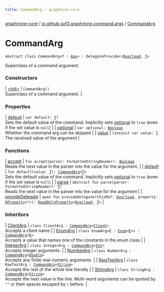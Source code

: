 ```yaml
---
title: CommandArg - graphmine-core
---
```


[graphmine-core](../../index.html) / [io.github.sof3.graphmine.command.args](../index.html) / [CommandArg](./index.html)

# CommandArg

`abstract class CommandArg<T : `[`Any`](https://kotlinlang.org/api/latest/jvm/stdlib/kotlin/-any/index.html)`> : DelegateProvider<`[`Overload`](../../io.github.sof3.graphmine.command/-overload/index.html)`, `[`T`](index.html#T)`>`

Superclass of a command argument.

### Constructors

| [&lt;init&gt;](-init-.html) | `CommandArg()`<br>Superclass of a command argument. |

### Properties

| [default](default.html) | `var default: `[`T`](index.html#T)`?`<br>Sets the default value of the command. Implicitly sets [optional](optional.html) to `true` (even if the set value is `null`) |
| [optional](optional.html) | `var optional: `[`Boolean`](https://kotlinlang.org/api/latest/jvm/stdlib/kotlin/-boolean/index.html)<br>Whether the command arg can be skipped |
| [value](value.html) | `lateinit var value: `[`T`](index.html#T)<br>The received value of the argument |

### Functions

| [accept](accept.html) | `fun accept(parser: FormattedStringReader): `[`Boolean`](https://kotlinlang.org/api/latest/jvm/stdlib/kotlin/-boolean/index.html)<br>Reads the next value in the parser into the value for the argument. |
| [default](default.html) | `fun default(value: `[`T`](index.html#T)`): `[`CommandArg`](./index.html)`<`[`T`](index.html#T)`>`<br>Sets the default value of the command. Implicitly sets [optional](optional.html) to `true` (even if the set value is `null`) |
| [parse](parse.html) | `abstract fun parse(parser: FormattedStringReader): `[`T`](index.html#T)`?`<br>Reads the next value in the parser into the value for the argument |
| [provideDelegate](provide-delegate.html) | `open fun provideDelegate(thisRef: `[`Overload`](../../io.github.sof3.graphmine.command/-overload/index.html)`, property: `[`KProperty`](https://kotlinlang.org/api/latest/jvm/stdlib/kotlin.reflect/-k-property/index.html)`<*>): `[`ReadOnlyProperty`](https://kotlinlang.org/api/latest/jvm/stdlib/kotlin.properties/-read-only-property/index.html)`<`[`Overload`](../../io.github.sof3.graphmine.command/-overload/index.html)`, `[`T`](index.html#T)`>` |

### Inheritors

| [ClientArg](../-client-arg/index.html) | `class ClientArg : `[`CommandArg`](./index.html)`<`[`Client`](../../io.github.sof3.graphmine.client/-client/index.html)`>`<br>Accepts a client name |
| [EnumArg](../-enum-arg/index.html) | `class EnumArg<E : `[`Enum`](https://kotlinlang.org/api/latest/jvm/stdlib/kotlin/-enum/index.html)`<`[`E`](../-enum-arg/index.html#E)`>> : `[`CommandArg`](./index.html)`<`[`E`](../-enum-arg/index.html#E)`>`<br>Accepts a value that names one of the constants in the enum class |
| [IntegerArg](../-integer-arg/index.html) | `class IntegerArg : `[`CommandArg`](./index.html)`<`[`Int`](https://kotlinlang.org/api/latest/jvm/stdlib/kotlin/-int/index.html)`>`<br>Accepts integer arguments. |
| [NumberArg](../-number-arg/index.html) | `class NumberArg : `[`CommandArg`](./index.html)`<`[`Double`](https://kotlinlang.org/api/latest/jvm/stdlib/kotlin/-double/index.html)`>`<br>Accepts any finite real-numeric arguments. |
| [RawTextArg](../-raw-text-arg/index.html) | `class RawTextArg : `[`CommandArg`](./index.html)`<`[`String`](https://kotlinlang.org/api/latest/jvm/stdlib/kotlin/-string/index.html)`>`<br>Accepts the rest of the whole line literally |
| [StringArg](../-string-arg/index.html) | `class StringArg : `[`CommandArg`](./index.html)`<`[`String`](https://kotlinlang.org/api/latest/jvm/stdlib/kotlin/-string/index.html)`>`<br>Accepts the next value in the line. Multi-word arguments can be quoted by `""` or their spaces escaped by `\` before. |

